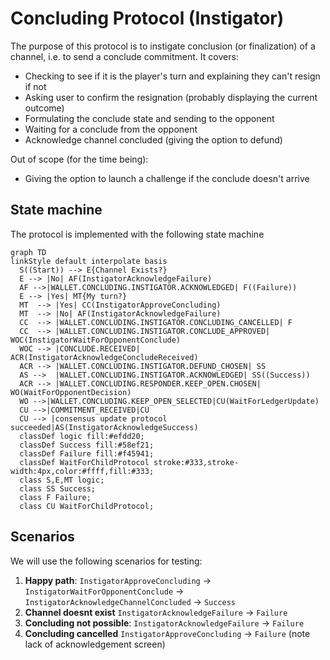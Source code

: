 # Concluding Protocol (Instigator)

The purpose of this protocol is to instigate conclusion (or finalization) of a channel, i.e. to send a conclude commitment.
It covers:

- Checking to see if it is the player's turn and explaining they can't resign if not
- Asking user to confirm the resignation (probably displaying the current outcome)
- Formulating the conclude state and sending to the opponent
- Waiting for a conclude from the opponent
- Acknowledge channel concluded (giving the option to defund)

Out of scope (for the time being):

- Giving the option to launch a challenge if the conclude doesn't arrive

## State machine

The protocol is implemented with the following state machine

```mermaid
graph TD
linkStyle default interpolate basis
  S((Start)) --> E{Channel Exists?}
  E --> |No| AF(InstigatorAcknowledgeFailure)
  AF -->|WALLET.CONCLUDING.INSTIGATOR.ACKNOWLEDGED| F((Failure))
  E --> |Yes| MT{My turn?}
  MT  --> |Yes| CC(InstigatorApproveConcluding)
  MT  --> |No| AF(InstigatorAcknowledgeFailure)
  CC  --> |WALLET.CONCLUDING.INSTIGATOR.CONCLUDING_CANCELLED| F
  CC  --> |WALLET.CONCLUDING.INSTIGATOR.CONCLUDE_APPROVED| WOC(InstigatorWaitForOpponentConclude)
  WOC --> |CONCLUDE.RECEIVED| ACR(InstigatorAcknowledgeConcludeReceived)
  ACR --> |WALLET.CONCLUDING.INSTIGATOR.DEFUND_CHOSEN| SS
  AS -->  |WALLET.CONCLUDING.INSTIGATOR.ACKNOWLEDGED| SS((Success))
  ACR --> |WALLET.CONCLUDING.RESPONDER.KEEP_OPEN.CHOSEN| WO(WaitForOpponentDecision)
  WO -->|WALLET.CONCLUDING.KEEP_OPEN_SELECTED|CU(WaitForLedgerUpdate)
  CU -->|COMMITMENT_RECEIVED|CU
  CU --> |consensus update protocol succeeded|AS(InstigatorAcknowledgeSuccess)
  classDef logic fill:#efdd20;
  classDef Success fill:#58ef21;
  classDef Failure fill:#f45941;
  classDef WaitForChildProtocol stroke:#333,stroke-width:4px,color:#ffff,fill:#333;
  class S,E,MT logic;
  class SS Success;
  class F Failure;
  class CU WaitForChildProtocol;
```

## Scenarios

We will use the following scenarios for testing:

1. **Happy path**: `InstigatorApproveConcluding` -> `InstigatorWaitForOpponentConclude` -> `InstigatorAcknowledgeChannelConcluded` -> `Success`
2. **Channel doesnt exist** `InstigatorAcknowledgeFailure` -> `Failure`
3. **Concluding not possible**: `InstigatorAcknowledgeFailure` -> `Failure`
4. **Concluding cancelled** `InstigatorApproveConcluding` -> `Failure` (note lack of acknowledgement screen)
